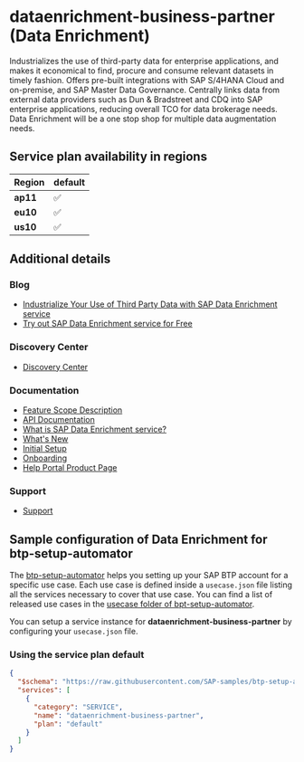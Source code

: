 # dataenrichment-business-partner (Data Enrichment)

Industrializes the use of third-party data for enterprise applications, and makes it economical to find, procure and consume relevant datasets in timely fashion. Offers pre-built integrations with SAP S/4HANA Cloud and on-premise, and SAP Master Data Governance. Centrally links data from external data providers such as Dun & Bradstreet and CDQ into SAP enterprise applications, reducing overall TCO for data brokerage needs. Data Enrichment will be a one stop shop for multiple data augmentation needs.

## Service plan availability in regions

| Region | default |
|--------|---------|
|  **ap11** | ✅ |
|  **eu10** | ✅ |
|  **us10** | ✅ |

## Additional details
### Blog

- [Industrialize Your Use of Third Party Data with SAP Data Enrichment service](https://blogs.sap.com/2019/10/22/industrialize-your-use-of-third-party-data-with-sap-s4hana-cloud-for-data-enrichment/)
- [Try out SAP Data Enrichment service for Free](https://blogs.sap.com/2019/12/26/try-out-sap-cloud-platform-data-enrichment-for-free/)

### Discovery Center

- [Discovery Center](https://discovery-center.cloud.sap/serviceCatalog/data-enrichment)

### Documentation

- [Feature Scope Description](https://help.sap.com/doc/ffa27d7844f84f86b6af40b3f73a7ee6/latest/en-US/loiob0ae78ea148b445989d87f062fa39602_b0ae78ea148b445989d87f062fa39602.pdf)
- [API Documentation](https://help.sap.com/viewer/b2e912080b9c48b3a7066d59acc9f0d9/latest/en-US)
- [What is SAP Data Enrichment service?](https://help.sap.com/viewer/c97f1890387147679ab6a8cbf8276cf8/latest/en-US)
- [What's New](https://help.sap.com/viewer/dfcc98cbbcab4c109e17832fdad7bd3d/latest/en-US)
- [Initial Setup](https://help.sap.com/viewer/e6d9a574e3ae4c30b64a4b8246b3d7e6/latest/en-US)
- [Onboarding](https://help.sap.com/viewer/e6d9a574e3ae4c30b64a4b8246b3d7e6/latest/en-US/ea1bb6c3f1ba440aa5bf92ef2e64d958.html)
- [Help Portal Product Page](https://help.sap.com/viewer/product/Cloud_Platform_Data_Enrichment/latest/en-US)

### Support

- [Support](https://help.sap.com/docs/BTP/65de2977205c403bbc107264b8eccf4b/5dd739823b824b539eee47b7860a00be.html)

## Sample configuration of **Data Enrichment** for btp-setup-automator

The [btp-setup-automator](https://github.com/SAP-samples/btp-setup-automator) helps you setting up your SAP BTP account for a specific use case. Each use case is defined inside a `usecase.json` file listing all the services necessary to cover that use case. You can find a list of released use cases in the [usecase folder of bpt-setup-automator](https://github.com/SAP-samples/btp-setup-automator/tree/main/usecases).

You can setup a service instance for **dataenrichment-business-partner** by configuring your `usecase.json` file.

### Using the service plan **default**

```json
{
  "$schema": "https://raw.githubusercontent.com/SAP-samples/btp-setup-automator/main/libs/btpsa-usecase.json",
  "services": [
    {
      "category": "SERVICE",
      "name": "dataenrichment-business-partner",
      "plan": "default"
    }
  ]
}
```
